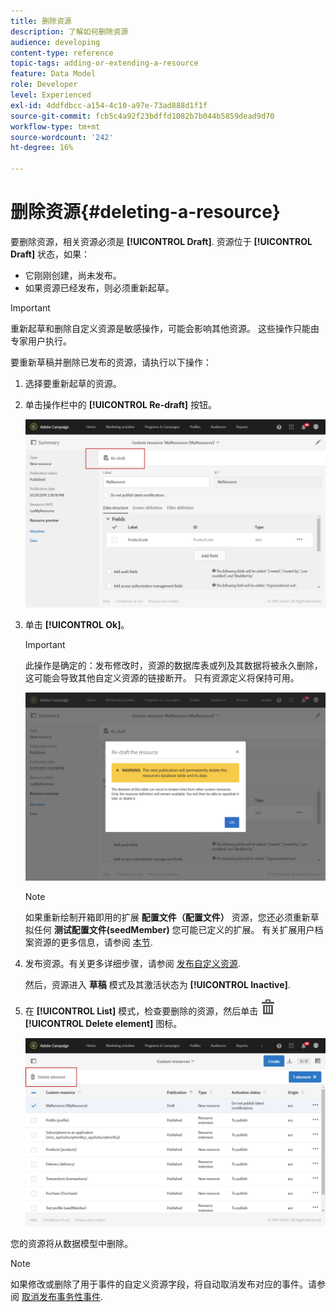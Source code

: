 ```yaml
---
title: 删除资源
description: 了解如何删除资源
audience: developing
content-type: reference
topic-tags: adding-or-extending-a-resource
feature: Data Model
role: Developer
level: Experienced
exl-id: 4ddfdbcc-a154-4c10-a97e-73ad888d1f1f
source-git-commit: fcb5c4a92f23bdffd1082b7b044b5859dead9d70
workflow-type: tm+mt
source-wordcount: '242'
ht-degree: 16%

---
```


# 删除资源{#deleting-a-resource}

要删除资源，相关资源必须是 **[!UICONTROL Draft]**. 资源位于 **[!UICONTROL Draft]** 状态，如果：

* 它刚刚创建，尚未发布。
* 如果资源已经发布，则必须重新起草。

>[!IMPORTANT]
>
>重新起草和删除自定义资源是敏感操作，可能会影响其他资源。 这些操作只能由专家用户执行。

要重新草稿并删除已发布的资源，请执行以下操作：

1. 选择要重新起草的资源。
1. 单击操作栏中的 **[!UICONTROL Re-draft]** 按钮。

   ![](assets/schema_extension_uc26.png)

1. 单击 **[!UICONTROL Ok]**。

   >[!IMPORTANT]
   >
   >此操作是确定的：发布修改时，资源的数据库表或列及其数据将被永久删除，这可能会导致其他自定义资源的链接断开。 只有资源定义将保持可用。

   ![](assets/schema_extension_uc27.png)

   >[!NOTE]
   >
   >如果重新绘制开箱即用的扩展 **配置文件（配置文件）** 资源，您还必须重新草拟任何 **测试配置文件(seedMember)** 您可能已定义的扩展。 有关扩展用户档案资源的更多信息，请参阅 [本节](../../developing/using/extending-the-profile-resource-with-a-new-field.md).

1. 发布资源。有关更多详细步骤，请参阅 [发布自定义资源](../../developing/using/updating-the-database-structure.md#publishing-a-custom-resource).

   然后，资源进入 **草稿** 模式及其激活状态为 **[!UICONTROL Inactive]**.

1. 在 **[!UICONTROL List]** 模式，检查要删除的资源，然后单击 ![](assets/delete_darkgrey-24px.png) **[!UICONTROL Delete element]** 图标。

   ![](assets/schema_extension_uc28.png)

您的资源将从数据模型中删除。

>[!NOTE]
>
>如果修改或删除了用于事件的自定义资源字段，将自动取消发布对应的事件。请参阅 [取消发布事务性事件](../../channels/using/publishing-transactional-event.md#unpublishing-an-event).
